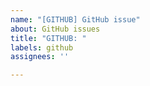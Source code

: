 ```yaml
---
name: "[GITHUB] GitHub issue"
about: GitHub issues
title: "GITHUB: "
labels: github
assignees: ''

---
```



